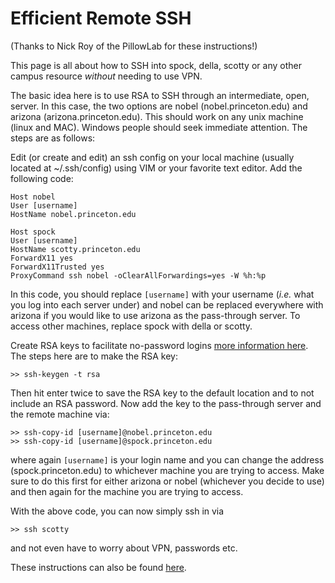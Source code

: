 # Efficient Remote SSH

(Thanks to Nick Roy of the PillowLab for these instructions!)

This page is all about how to SSH into spock, della, scotty or any other campus resource _without_ needing to use VPN.

The basic idea here is to use RSA to SSH through an intermediate, open, server. In this case, the two options are nobel (nobel.princeton.edu) and arizona (arizona.princeton.edu). This should work on any unix machine (linux and MAC). Windows people should seek immediate attention. The steps are as follows:

Edit (or create and edit) an ssh config on your local machine (usually located at ~/.ssh/config) using VIM or your favorite text editor. Add the following code:

```
Host nobel
User [username]
HostName nobel.princeton.edu

Host spock
User [username]
HostName scotty.princeton.edu
ForwardX11 yes
ForwardX11Trusted yes
ProxyCommand ssh nobel -oClearAllForwardings=yes -W %h:%p   
```

In this code, you should replace `[username]` with your username (_i.e._ what you log into each server under) and nobel can be replaced everywhere with arizona if you would like to use arizona as the pass-through server. To access other machines, replace spock with della or scotty.

Create RSA keys to facilitate no-password logins [more information here](https://www.digitalocean.com/community/tutorials/how-to-set-up-ssh-keys--2). The steps here are to make the RSA key:

```
>> ssh-keygen -t rsa
```

Then hit enter twice to save the RSA key to the default location and to not include an RSA password. Now add the key to the pass-through server and the remote machine via:

```
>> ssh-copy-id [username]@nobel.princeton.edu
>> ssh-copy-id [username]@spock.princeton.edu
```

where again `[username]` is your login name and you can change the address (spock.princeton.edu) to whichever machine you are trying to access. Make sure to do this first for either arizona or nobel (whichever you decide to use) and then again for the machine you are trying to access.

With the above code, you can now simply ssh in via

```
>> ssh scotty   
```

and not even have to worry about VPN, passwords etc.

These instructions can also be found [here](https://brodylabwiki.princeton.edu/wiki/index.php/Internal:VPN_is_annoying).

